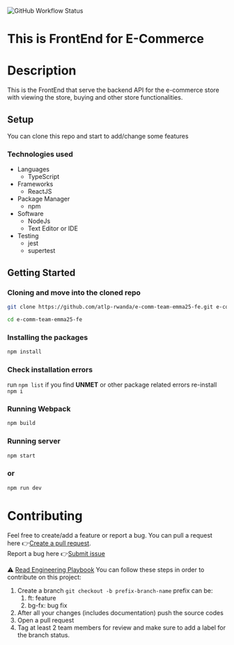 ![GitHub Workflow Status](https://img.shields.io/github/actions/workflow/status/atlp-rwanda/e-comm-team-emma25-fe/test.yml?style=flat-square)


# This is FrontEnd for E-Commerce 

# Description

This is the FrontEnd that serve the backend API for the e-commerce store with viewing the store, buying and other store functionalities.

## Setup

You can clone this repo and start to add/change some features

### Technologies used

- Languages
  - TypeScript
- Frameworks
  - ReactJS
- Package Manager
  - npm
- Software
  - NodeJs
  - Text Editor or IDE
- Testing
  - jest
  - supertest

##  Getting Started

### Cloning and move into the cloned repo

```bash
git clone https://github.com/atlp-rwanda/e-comm-team-emma25-fe.git e-comm-team-emma25-fe
```

```bash
cd e-comm-team-emma25-fe
```

###  Installing the packages

```bash
npm install
```
### Check installation errors

run `npm list` if you find __UNMET__ or other package related errors re-install `npm i`

### Running Webpack

```bash
npm build
```
###  Running server
```bash
npm start
```
### or
```bash
npm run dev
```

# Contributing

Feel free to create/add a feature or report a bug.
You can pull a request here 👉[Create a pull request](https://github.com/atlp-rwanda/e-comm-team-emma25-fe/pulls). <br>
Report a bug here 👉[Submit issue](https://github.com/atlp-rwanda/e-comm-team-emma25-fe/issues)

⚠ [Read Engineering Playbook](https://github.com/atlp-rwanda/engineering-playbook/wiki) 
You can follow these steps in order to contribute on this project:
1. Create a branch `git checkout -b prefix-branch-name`
   prefix can be: 
    1. ft: feature
    2. bg-fx: bug fix
2. After all your changes (includes documentation) push the source codes
3. Open a pull request
4. Tag at least 2 team members for review and make sure to add a label for the branch status.
